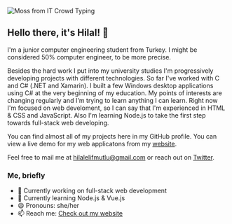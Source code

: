 
![Moss from IT Crowd Typing](https://media.giphy.com/media/XzYY9fZM6sNFe/giphy.gif)

## Hello there, it's Hilal! 👾
I'm a junior computer engineering student from Turkey. I might be considered 50% computer engineer, to be more precise.

Besides the hard work I put into my university studies I'm progressively developing projects with different technologies. So far I've worked with C and C# (.NET and Xamarin). I built a few Windows desktop applications using C# at the very beginning of my education.
My points of interests are changing regularly and I'm trying to learn anything I can learn. Right now I'm focused on web develoment, so I can say that I'm experienced in HTML & CSS and JavaScript. Also I'm learning Node.js to take the first step towards full-stack web developing.

You can find almost all of my projects here in my GitHub profile. You can view a live demo for my web applicatons from my [website](https://gecicidegisken.github.io/). 

Feel free to mail me at hilalelifmutlu@gmail.com or reach out on [Twitter](https://twitter.com/volfrayet).

### Me, briefly
- 🔭 Currently working on full-stack web development
- 🌱 Currently learning Node.js & Vue.js
- 😄 Pronouns: she/her
- 📫 Reach me: [Check out my website](https://gecicidegisken.github.io/)

<!--
**gecicidegisken/gecicidegisken** is a ✨ _special_ ✨ repository because its `README.md` (this file) appears on your GitHub profile.

Here are some ideas to get you started:

- 🔭 I’m currently working on ...
- 🌱 I’m currently learning ...
- 👯 I’m looking to collaborate on ...
- 🤔 I’m looking for help with ...
- 💬 Ask me about ...
- 📫 How to reach me: ...
- 😄 Pronouns: ...
- ⚡ Fun fact: ...
-->
